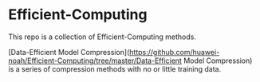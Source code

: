 # Efficient-Computing

This repo is a collection of Efficient-Computing methods. 

[Data-Efficient Model Compression](https://github.com/huawei-noah/Efficient-Computing/tree/master/Data-Efficient Model Compression) is a series of compression methods with no or little training data.
